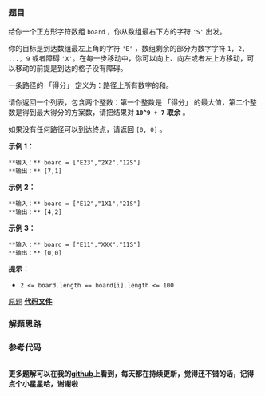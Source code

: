 ### 题目
给你一个正方形字符数组 `board` ，你从数组最右下方的字符 `'S'` 出发。

你的目标是到达数组最左上角的字符 `'E'` ，数组剩余的部分为数字字符 `1, 2, ..., 9` 或者障碍
`'X'`。在每一步移动中，你可以向上、向左或者左上方移动，可以移动的前提是到达的格子没有障碍。

一条路径的 「得分」 定义为：路径上所有数字的和。

请你返回一个列表，包含两个整数：第一个整数是 「得分」 的最大值，第二个整数是得到最大得分的方案数，请把结果对  **`10^9 + 7`** **取余**
。

如果没有任何路径可以到达终点，请返回 `[0, 0]` 。



**示例 1：**

    
    
    **输入：** board = ["E23","2X2","12S"]
    **输出：** [7,1]
    

**示例 2：**

    
    
    **输入：** board = ["E12","1X1","21S"]
    **输出：** [4,2]
    

**示例 3：**

    
    
    **输入：** board = ["E11","XXX","11S"]
    **输出：** [0,0]
    



**提示：**

  * `2 <= board.length == board[i].length <= 100`

[原题](https://leetcode-cn.com/problems/number-of-paths-with-max-score/)    **[代码文件]()**


### 解题思路




### 参考代码

```go


```




**更多题解可以在我的[github](https://github.com/LZH139/leetcode_Go)上看到，每天都在持续更新，觉得还不错的话，记得点个小星星哈，谢谢啦**
